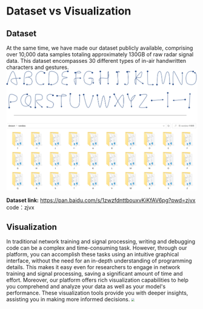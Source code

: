 # Dataset vs Visualization 
## Dataset
At the same time, we have made our dataset publicly available, comprising over 10,000 data samples totaling approximately 130GB of raw radar signal data. This dataset encompasses 30 different types of in-air handwritten characters and gestures.
<img src="img\2.jpg" style="zoom:50%" />


**Dataset link:** <https://pan.baidu.com/s/1zwzfdnttbouxvKiKfAV6pg?pwd=zjvx> code：zjvx

## Visualization

In traditional network training and signal processing, writing and debugging code can be a complex and time-consuming task. However, through our platform, you can accomplish these tasks using an intuitive graphical interface, without the need for an in-depth understanding of programming details. This makes it easy even for researchers to engage in network training and signal processing, saving a significant amount of time and effort. Moreover, our platform offers rich visualization capabilities to help you comprehend and analyze your data as well as your model's performance. These visualization tools provide you with deeper insights, assisting you in making more informed decisions.
<img src="img\3.gif" style="zoom:50%" />